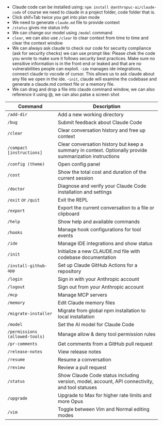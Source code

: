 - Claude code can be installed using:
`npm install @anthropuc-ai/claude-code`
of course we need to claude in a project folder, code folder that is.
- Click shif+Tab twice you get into plan mode
- We need to generate `claude.md` file to provide context
- `/status` gives me status info
- We can change our model using `/model` command
- `clear`, we can also use `/clear` to clear context from time to time and clear the context window
- We can always ask claude to check our code for security compliance (ask for security checks)
we can use prompt like:
Please chek the code you wrote to make sure it follows security best practices. Make sure no sensitive information is in the front end or leaked and that are no vulnerabilities people can exploit.
-`ide` manages ide integrations, connect claude to vscode of cursor. This allows us to ask claude about any file we open in the ide.
-`init`, claude will examine the codebase and generate a claude.md context file or a memory file.
- We can drag and drop a file into claude command window, we can also reference it using @, we can also patse a screen shot

| Command                        | Description                                                                                                 |
|---------------------------------|-------------------------------------------------------------------------------------------------------------|
| `/add-dir`                     | Add a new working directory                                                                                 |
| `/bug`                         | Submit feedback about Claude Code                                                                           |
| `/clear`                       | Clear conversation history and free up context                                                              |
| `/compact [instructions]`      | Clear conversation history but keep a summary in context. Optionally provide summarization instructions      |
| `/config (theme)`              | Open config panel                                                                                           |
| `/cost`                        | Show the total cost and duration of the current session                                                     |
| `/doctor`                      | Diagnose and verify your Claude Code installation and settings                                              |
| `/exit` or `/quit`             | Exit the REPL                                                                                               |
| `/export`                      | Export the current conversation to a file or clipboard                                                      |
| `/help`                        | Show help and available commands                                                                            |
| `/hooks`                       | Manage hook configurations for tool events                                                                  |
| `/ide`                         | Manage IDE integrations and show status                                                                     |
| `/init`                        | Initialize a new CLAUDE.md file with codebase documentation                                                 |
| `/install-github-app`          | Set up Claude GitHub Actions for a repository                                                               |
| `/login`                       | Sign in with your Anthropic account                                                                         |
| `/logout`                      | Sign out from your Anthropic account                                                                        |
| `/mcp`                         | Manage MCP servers                                                                                          |
| `/memory`                      | Edit Claude memory files                                                                                    |
| `/migrate-installer`           | Migrate from global npm installation to local installation                                                  |
| `/model`                       | Set the AI model for Claude Code                                                                            |
| `/permissions (allowed-tools)` | Manage allow & deny tool permission rules                                                                   |
| `/pr-comments`                 | Get comments from a GitHub pull request                                                                     |
| `/release-notes`               | View release notes                                                                                          |
| `/resume`                      | Resume a conversation                                                                                       |
| `/review`                      | Review a pull request                                                                                       |
| `/status`                      | Show Claude Code status including version, model, account, API connectivity, and tool statuses              |
| `/upgrade`                     | Upgrade to Max for higher rate limits and more Opus                                                         |
| `/vim`                         | Toggle between Vim and Normal editing modes                                                                 |


